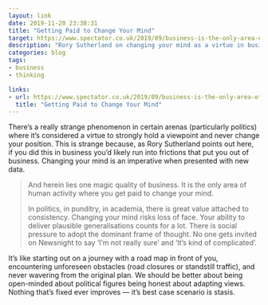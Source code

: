 ```yaml
---
layout: link
date: 2019-11-20 23:38:31
title: "Getting Paid to Change Your Mind"
target: https://www.spectator.co.uk/2019/09/business-is-the-only-area-of-human-activity-where-you-get-paid-to-change-your-mind/
description: "Rory Sutherland on changing your mind as a virtue in business."
categories: blog
tags:
- business
- thinking

links:
- url: https://www.spectator.co.uk/2019/09/business-is-the-only-area-of-human-activity-where-you-get-paid-to-change-your-mind/
  title: "Getting Paid to Change Your Mind"
---
```


There’s a really strange phenomenon in certain arenas (particularly politics) where it’s considered a virtue to strongly hold a viewpoint and never change your position. This is strange because, as Rory Sutherland points out here, if you did this in business you’d likely run into frictions that put you out of business. Changing your mind is an imperative when presented with new data.

> And herein lies one magic quality of business. It is the only area of human activity where you get paid to change your mind.
>
> In politics, in punditry, in academia, there is great value attached to consistency. Changing your mind risks loss of face. Your ability to deliver plausible generalisations counts for a lot. There is social pressure to adopt the dominant frame of thought. No one gets invited on Newsnight to say ‘I’m not really sure’ and ‘It’s kind of complicated’.

It’s like starting out on a journey with a road map in front of you, encountering unforeseen obstacles (road closures or standstill traffic), and never wavering from the original plan. We should be better about being open-minded about political figures being honest about adapting views. Nothing that’s fixed ever improves — it’s best case scenario is stasis.
